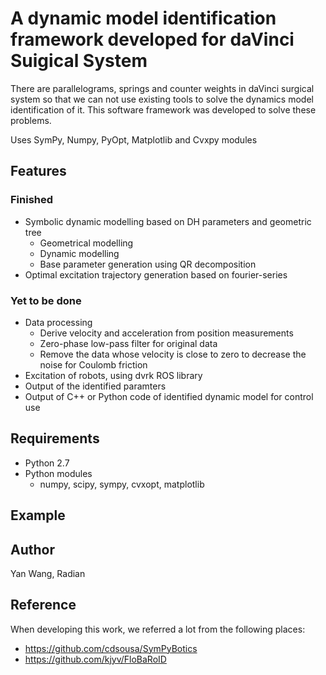 # A dynamic model identification framework developed for daVinci Suigical System

There are parallelograms, springs and counter weights in daVinci surgical system so that we can not use existing tools
to solve the dynamics model identification of it. This software framework was developed to solve these problems.

Uses SymPy, Numpy, PyOpt, Matplotlib and Cvxpy modules

## Features
### Finished
* Symbolic dynamic modelling based on DH parameters and geometric tree
    * Geometrical modelling
    * Dynamic modelling
    * Base parameter generation using QR decomposition
* Optimal excitation trajectory generation based on fourier-series
### Yet to be done
* Data processing
    * Derive velocity and acceleration from position measurements
    * Zero-phase low-pass filter for original data
    * Remove the data whose velocity is close to zero to decrease the noise for Coulomb friction
* Excitation of robots, using dvrk ROS library
* Output of the identified paramters
* Output of C++ or Python code of identified dynamic model for control use 

## Requirements
* Python 2.7
* Python modules
    * numpy, scipy, sympy, cvxopt, matplotlib

## Example


## Author
Yan Wang, Radian

## Reference
When developing this work, we referred a lot from the following places:
* https://github.com/cdsousa/SymPyBotics
* https://github.com/kjyv/FloBaRoID
